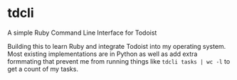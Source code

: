 # tdcli
A simple Ruby Command Line Interface for Todoist

Building this to learn Ruby and integrate Todoist into my operating system. Most existing implementations are in Python as well as add extra formmating that prevent me from running things like `tdcli tasks | wc -l` to get a count of my tasks.
